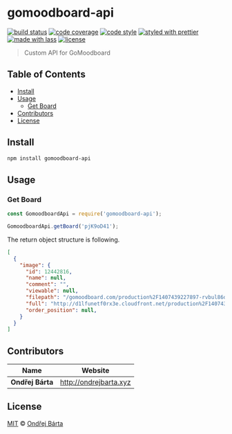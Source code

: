 # gomoodboard-api

[![build status](https://img.shields.io/travis/bartaxyz/gomoodboard-api.svg)](https://travis-ci.org/bartaxyz/gomoodboard-api)
[![code coverage](https://img.shields.io/codecov/c/github/bartaxyz/gomoodboard-api.svg)](https://codecov.io/gh/bartaxyz/gomoodboard-api)
[![code style](https://img.shields.io/badge/code_style-XO-5ed9c7.svg)](https://github.com/sindresorhus/xo)
[![styled with prettier](https://img.shields.io/badge/styled_with-prettier-ff69b4.svg)](https://github.com/prettier/prettier)
[![made with lass](https://img.shields.io/badge/made_with-lass-95CC28.svg)](https://lass.js.org)
[![license](https://img.shields.io/github/license/bartaxyz/gomoodboard-api.svg)](LICENSE)

> Custom API for GoMoodboard


## Table of Contents

* [Install](#install)
* [Usage](#usage)
  * [Get Board](#get-board)
* [Contributors](#contributors)
* [License](#license)


## Install

```sh
npm install gomoodboard-api
```


## Usage

### Get Board

```js
const GomoodboardApi = require('gomoodboard-api');

GomoodboardApi.getBoard('pjK9oD41');
```

The return object structure is following. 

```json
[
  {
    "image": {
      "id": 12442816,
      "name": null,
      "comment": "",
      "viewable": null,
      "filepath": "/gomoodboard.com/production%2F1407439227897-rvbul86dbhloko6r-7a4f0193115d2d804696b560775573f4%2Fexposure-12.jpg",
      "full": "http://d1lfunetf0rx3e.cloudfront.net/production%2F1407439227897-rvbul86dbhloko6r-7a4f0193115d2d804696b560775573f4%2Fexposure-12.jpg",
      "order_position": null,
    }
  }
]
```


## Contributors

| Name             | Website                  |
| ---------------- | ------------------------ |
| **Ondřej Bárta** | <http://ondrejbarta.xyz> |


## License

[MIT](LICENSE) © [Ondřej Bárta](http://ondrejbarta.xyz)
